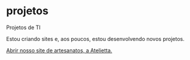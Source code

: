 # projetos
 Projetos de TI

Estou criando sites e, aos poucos, estou desenvolvendo novos projetos.

<a href="https://filipekawano.github.io/projetos/site_atelietta/index.html">Abrir nosso site de artesanatos, a Atelietta.</a>